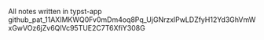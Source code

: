 All notes written in typst-app
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

